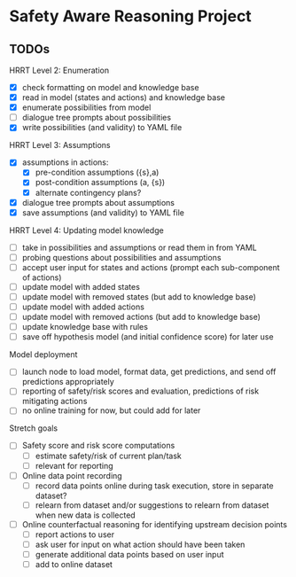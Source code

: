 # Safety Aware Reasoning Project

## TODOs

HRRT Level 2: Enumeration
- [x] check formatting on model and knowledge base
- [x] read in model (states and actions) and knowledge base
- [x] enumerate possibilities from model
- [ ] dialogue tree prompts about possibilities
- [x] write possibilities (and validity) to YAML file

HRRT Level 3: Assumptions
- [x] assumptions in actions:
	- [x] pre-condition assumptions ({s},a)
	- [x] post-condition assumptions (a, {s})
	- [x] alternate contingency plans?
- [x] dialogue tree prompts about assumptions
- [x] save assumptions (and validity) to YAML file

HRRT Level 4: Updating model knowledge
- [ ] take in possibilities and assumptions or read them in from YAML
- [ ] probing questions about possibilities and assumptions
- [ ] accept user input for states and actions (prompt each sub-component of actions)
- [ ] update model with added states
- [ ] update model with removed states (but add to knowledge base)
- [ ] update model with added actions
- [ ] update model with removed actions (but add to knowledge base)
- [ ] update knowledge base with rules
- [ ] save off hypothesis model (and initial confidence score) for later use

Model deployment
- [ ] launch node to load model, format data, get predictions, and send off predictions appropriately
- [ ] reporting of safety/risk scores and evaluation, predictions of risk mitigating actions
- [ ] no online training for now, but could add for later

Stretch goals
- [ ] Safety score and risk score computations
	- [ ] estimate safety/risk of current plan/task
	- [ ] relevant for reporting
- [ ] Online data point recording
	- [ ] record data points online during task execution, store in separate dataset?
	- [ ] relearn from dataset and/or suggestions to relearn from dataset when new data is collected
- [ ] Online counterfactual reasoning for identifying upstream decision points
	- [ ] report actions to user
	- [ ] ask user for input on what action should have been taken
	- [ ] generate additional data points based on user input
	- [ ] add to online dataset
